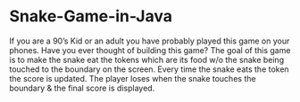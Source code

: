 # Snake-Game-in-Java
If you are a 90’s Kid or an adult you have probably played this game on your phones. Have you ever thought of building this game? The goal of this game is to make the snake eat the tokens which are its food w/o the snake being touched to the boundary on the screen. Every time the snake eats the token the score is updated. The player loses when the snake touches the boundary &amp; the final score is displayed.
